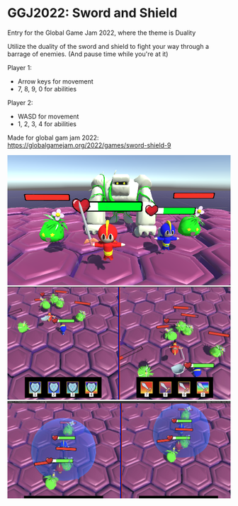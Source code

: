 # GGJ2022: Sword and Shield
Entry for the Global Game Jam 2022, where the theme is Duality

Utilize the duality of the sword and shield to fight your way through a barrage of enemies. (And pause time while you're at it)

Player 1:
- Arrow keys for movement
- 7, 8, 9, 0 for abilities

Player 2:
- WASD for movement
- 1, 2, 3, 4 for abilities

Made for global gam jam 2022: https://globalgamejam.org/2022/games/sword-shield-9

![Screenshot 1](1.png?raw=true "Screenshot 1")
![Screenshot 2](2.jpg?raw=true "Screenshot 2")
![Screenshot 3](3.jpg?raw=true "Screenshot 3")


